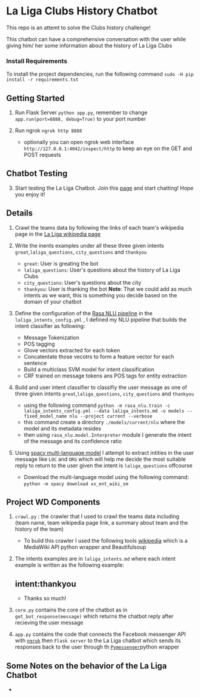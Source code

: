 # La Liga Clubs History Chatbot

This repo is an attemt to solve the Clubs history challenge!

This chatbot can have a comprehensive conversation with the user while giving him/ her some information about the history of La Liga Clubs

### Install Requirements

To install the project dependencies, run the following command
	`sudo -H pip install -r requirements.txt`


## Getting Started

1. Run Flask Server `python app.py`, remember to change `app.run(port=8888, debug=True)` to your port number

2. Run ngrok `ngrok http 8888`
	- optionally you can open ngrok web interface `http://127.0.0.1:4042/inspect/http` to keep an eye on the GET and POST requests

## Chatbot Testing

3. Start testing the La Liga Chatbot. Join this [page](https://www.facebook.com/La-Liga-Chatbot-Page-468645753642557/) and start chatting! Hope you enjoy it!


## Details

1. Crawl the teams data by following the links of each team's wikipedia page in the [La Liga wikipedia page](https://en.wikipedia.org/wiki/La_Liga?oldformat=true)

2. Write the inents examples under all these three given intents `great`,`laliga_questions`, `city_questions` and `thankyou`
	- `great`: User is greating the bot
	- `laliga_questions`: User's questions about the history of La Liga Clubs
	- `city_questions`: User's questions about the city
	- `thankyou`: User is thanking the bot
	__Note__: That we could add as much intents as we want, this is something you decide based on the domain of your chatbot 

3. Define the configuration of the [Rasa NLU pipeline](https://rasa.com/docs/nlu/choosing_pipeline/) in the `laliga_intents_config.yml` , I defined my NLU pipeline that builds the intent classifier as following:
	- Message Tokenization
	- POS tagging
	- Glove vectors extracted for each token
	- Concatentate those vecotrs to form a feature vector for each sentence
	- Build a multiclass SVM model for intent classification
	- CRF trained on message tokens ans POS tags for entity extraction

4. Build and user intent classifier to classifiy the user message as one of three given intents `great`,`laliga_questions`, `city_questions` and `thankyou`
	- using the following command
		`python -m rasa_nlu.train -c laliga_intents_config.yml --data laliga_intents.md -o models --fixed_model_name nlu --project current --verbose`
	- this command create a directory `./models/current/nlu` where the model and its metadata resides
	- then using `rasa_nlu.model.Interpreter` module I generate the intent of the message and its confidence ratio

5. Using [spacy multi-language model](https://spacy.io/models/xx) I attempt to extract intities in the user message like `LOC` and `ORG` which will help me decide the most suitable reply to return to the user given the intent is `laliga_questions` offcourse
	- Download the multi-language model using the following command:
		`python -m spacy download xx_ent_wiki_sm`



## Project WD Components

1. `crawl.py` : the crawler that I used to crawl the teams data including (team name, team wikipedia page link, a summary about team and the history of the team)
	- To build this crawler I used the following tools [wikipedia](https://pypi.org/project/wikipedia/) which is a MediaWiki API python wrapper and Beautifulsoup

2. The intents examples are in `laliga_intents.md` where each intent example is written as the following example:
	## intent:thankyou
	- Thanks so much!

3. `core.py` contains the core of the chatbot as in `get_bot_response(message)` which returns the chatbot reply after recieving the user message		

4. `app.py` contains the code that connects the Facebook messenger API with [`ngrok`](https://ngrok.com/) then `Flask server` to the La Liga chatbot which sends its responses back to the user through th [`Pymessenger`](https://github.com/davidchua/pymessenger)python wrapper




## Some Notes on the behavior of the La Liga Chatbot

-  




